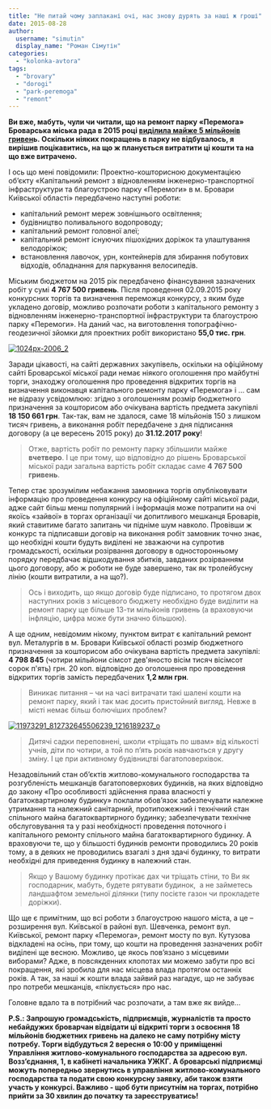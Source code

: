 ```yaml
---
title: "Не питай чому заплакані очі, нас знову дурять за наші ж гроші"
date: 2015-08-28
author: 
  username: "simutin"
  display_name: "Роман Сімутін"
categories: 
  - "kolonka-avtora"
tags: 
  - "brovary"
  - "dorogi"
  - "park-peremoga"
  - "remont"
---
```


**Ви вже, мабуть, чули чи читали, що на ремонт парку «Перемога» Броварська міська рада в 2015 році [виділила майже 5 мільйонів гривен](https://mpz.brovary.org/4-8-mln-grn-na-dorizhki-v-parku-peremoga-chi-na-borotbu-iz-pidtoplennyam/)ь. Оскільки ніяких покращень в парку не відбувалось, я вирішив поцікавитись, на що ж планується витратити ці кошти та на що вже витрачено.**

І ось що мені повідомили: Проектно-кошторисною документацією об’єкту «Капітальний ремонт з відновленням інженерно-транспортної інфраструктури та благоустрою парку «Перемоги» в м. Бровари Київської області» передбачено наступні роботи:

- капітальний ремонт мереж зовнішнього освітлення;
- будівництво поливального водопроводу;
- капітальний ремонт головної алеї;
- капітальний ремонт існуючих пішохідних доріжок та улаштування велодоріжок;
- встановлення лавочок, урн, контейнерів для збирання побутових відходів, обладнання для паркування велосипедів.

Міським бюджетом на 2015 рік передбачено фінансування зазначених робіт у сумі **4 767 500 гривень**. Після проведення 02.09.2015 року конкурсних торгів та визначення переможця конкурсу, з яким буде укладено договір, можливо розпочати роботи з капітального ремонту з відновленням інженерно-транспортної інфраструктури та благоустрою парку «Перемоги». На даний час, на виготовлення топографічно-геодезичної зйомки для проектних робіт використано **55,0 тис. грн**.

[![1024px-2006_2](https://mpz.brovary.org/wp-content/uploads/2015/08/1024px-2006_2.jpg)](https://mpz.brovary.org/wp-content/uploads/2015/08/1024px-2006_2.jpg)

Заради цікавості, на сайті державних закупівель, оскільки на офіційному сайті Броварської міської ради немає ніякого оголошення про майбутні торги, знаходжу оголошення про проведення відкритих торгів на визначення виконавця капітального ремонту парку «Перемога» і … сам не відразу усвідомлюю: згідно з оголошенням розмір бюджетного призначення за кошторисом або очікувана вартість предмета закупівлі **18 150 661 грн**. Так-так, вам не здалося, саме 18 мільйонів 150 з лишком тисяч гривень, а виконання робіт передбачене з дня підписання договору (а це вересень 2015 року) до **31.12.2017 року**!

> Отже, вартість робіт по ремонту парку збільшили майже **вчетверо**. І це при тому, що відповідно до рішень Броварської міської ради загальна вартість робіт складає саме **4 767 500 гривень**.

Тепер стає зрозумілим небажання замовника торгів опубліковувати інформацію про проведення конкурсу на офіційному сайті міської ради, адже сайт більш менш популярний і інформація може потрапити на очі якоїсь «зайвої» в торгах організації чи допитливого мешканця Броварів, який ставитиме багато запитань чи підніме шум навколо. Провівши ж конкурс та підписавши договір на виконання робіт замовник точно знає, що необхідні кошти будуть виділені не зважаючи на супротив громадськості, оскільки розірвання договору в односторонньому порядку передбачає відшкодування збитків, завданих розірванням цього договору, або ж роботи не буде завершено, так як тролейбусну лінію (кошти витратили, а на що?).

> Ось і виходить, що якщо договір буде підписано, то протягом двох наступних років з місцевого бюджету необхідно буде виділити на ремонт парку ще більше 13-ти мільйонів гривень (а враховуючи інфляцію, цифра може бути значно більшою).

А ще одним, невідомим нікому, пунктом витрат є капітальний ремонт вул. Металургів в м. Бровари Київської області розмір бюджетного призначення за кошторисом або очікувана вартість предмета закупівлі: **4 798 845** (чотири мільйони сімсот дев'яносто вісім тисяч вісімсот сорок п'ять) грн. 20 коп. відповідно до оголошення про проведення відкритих торгів замість передбачених **1,2 млн грн**.

> Виникає питання – чи на часі витрачати такі шалені кошти на ремонт парку, який і так має досить пристойний вигляд. Невже в місті немає більш болючіших проблем?

[![11973291_812732645506239_1216189237_o](https://mpz.brovary.org/wp-content/uploads/2015/08/11973291_812732645506239_1216189237_o.jpg)](https://mpz.brovary.org/wp-content/uploads/2015/08/11973291_812732645506239_1216189237_o.jpg)

> Дитячі садки переповнені, школи «тріщать по швам» від кількості учнів, діти по чотири, а той по п’ять років навчаються у другу зміну. І це при активному будівництві багатоповерхівок.

Незадовільний стан об’єктів житлово-комунального господарства та розгубленість мешканців багатоповерхових будинків, на яких відповідно до закону «Про особливості здійснення права власності у багатоквартирному будинку» поклали обов’язок забезпечувати належне утримання та належний санітарний, протипожежний і технічний стан спільного майна багатоквартирного будинку; забезпечувати технічне обслуговування та у разі необхідності проведення поточного і капітального ремонту спільного майна багатоквартирного будинку. А враховуючи те, що у більшості будинків ремонти проводились 20 років тому, а в деяких не проводились взагалі з дня здачі будинку, то витрати необхідні для приведення будинку в належний стан.

> Якщо у Вашому будинку протікає дах чи тріщать стіни, то Ви як господарник, мабуть, будете рятувати будинок,  а не займетесь ландшафтом земельної ділянки (типу посієте газон чи прокладете доріжки).

Що ще є примітним, що всі роботи з благоустрою нашого міста, а це – розширення вул. Київської в районі вул. Шевченка, ремонт вул. Київської, ремонт парку «Перемога», ремонт мосту по вул. Кутузова відкладені на осінь, при тому, що кошти на проведення зазначених робіт виділені ще весною. Можливо, це якось пов’язано з місцевими виборами? Адже, в повсякденних клопотах ми можемо забути про всі покращення, які зробила для нас місцева влада протягом останніх років. А так, за наші ж кошти влада зайвий раз нагадує, що не забуває про потреби мешканців, «піклується» про нас.

Головне вдало та в потрібний час розпочати, а там вже як вийде...

**P.S.: Запрошую громадськість, підприємців, журналістів та просто небайдужих броварчан відвідати ці відкриті торги з освоєння 18 мільйонів бюджетних гривень на далеко не саму потрібну місту потребу. Торги відбудуться 2 вересня о 10:00 у приміщенні Управління житлово-комунального господарства за адресою вул. Возз’єднання, 1, в кабінеті начальника УЖКГ. А броварські підприємці можуть попередньо звернутись в управління житлово-комунального господарства та подати свою конкурсну заявку, аби також взяти участь у конкурсі. Важливо - щоб бути присутнім на торгах, потрібно прийти за 30 хвилин до початку та зареєструватись!**
